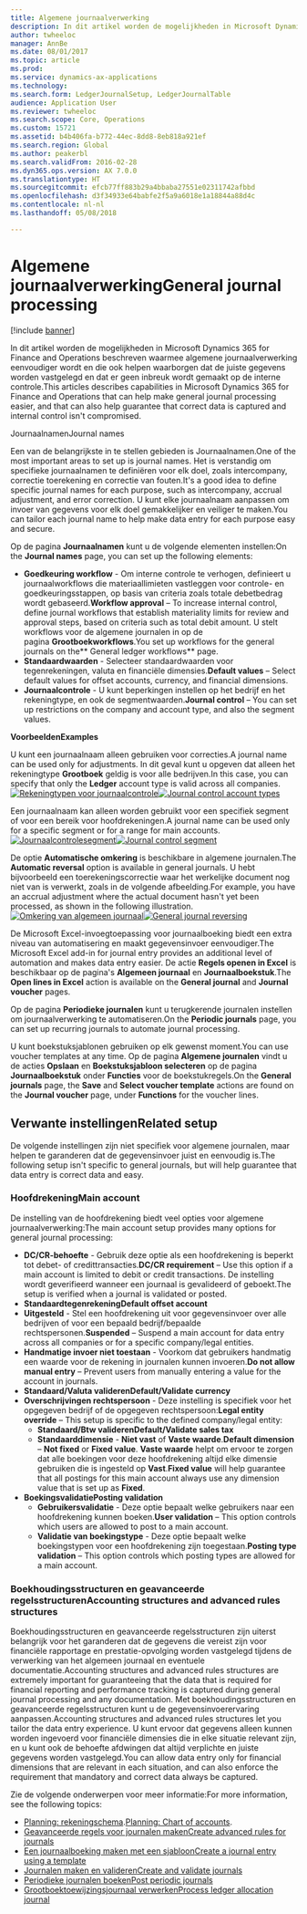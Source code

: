 ```yaml
---
title: Algemene journaalverwerking
description: In dit artikel worden de mogelijkheden in Microsoft Dynamics 365 for Finance and Operations beschreven waarmee algemene journaalverwerking eenvoudiger wordt en die ook helpen waarborgen dat de juiste gegevens worden vastgelegd en dat er geen inbreuk wordt gemaakt op de interne controle.
author: twheeloc
manager: AnnBe
ms.date: 08/01/2017
ms.topic: article
ms.prod: 
ms.service: dynamics-ax-applications
ms.technology: 
ms.search.form: LedgerJournalSetup, LedgerJournalTable
audience: Application User
ms.reviewer: twheeloc
ms.search.scope: Core, Operations
ms.custom: 15721
ms.assetid: b4b406fa-b772-44ec-8dd8-8eb818a921ef
ms.search.region: Global
ms.author: peakerbl
ms.search.validFrom: 2016-02-28
ms.dyn365.ops.version: AX 7.0.0
ms.translationtype: HT
ms.sourcegitcommit: efcb77ff883b29a4bbaba27551e02311742afbbd
ms.openlocfilehash: d3f34933e64babfe2f5a9a6018e1a18844a88d4c
ms.contentlocale: nl-nl
ms.lasthandoff: 05/08/2018

---
```


# <a name="general-journal-processing"></a><span data-ttu-id="0d88d-103">Algemene journaalverwerking</span><span class="sxs-lookup"><span data-stu-id="0d88d-103">General journal processing</span></span>

[!include [banner](../includes/banner.md)]

<span data-ttu-id="0d88d-104">In dit artikel worden de mogelijkheden in Microsoft Dynamics 365 for Finance and Operations beschreven waarmee algemene journaalverwerking eenvoudiger wordt en die ook helpen waarborgen dat de juiste gegevens worden vastgelegd en dat er geen inbreuk wordt gemaakt op de interne controle.</span><span class="sxs-lookup"><span data-stu-id="0d88d-104">This articles describes capabilities in Microsoft Dynamics 365 for Finance and Operations that can help make general journal processing easier, and that can also help guarantee that correct data is captured and internal control isn't compromised.</span></span>  

<span data-ttu-id="0d88d-105">Journaalnamen</span><span class="sxs-lookup"><span data-stu-id="0d88d-105">Journal names</span></span>

<span data-ttu-id="0d88d-106">Een van de belangrijkste in te stellen gebieden is Journaalnamen.</span><span class="sxs-lookup"><span data-stu-id="0d88d-106">One of the most important areas to set up is journal names.</span></span> <span data-ttu-id="0d88d-107">Het is verstandig om specifieke journaalnamen te definiëren voor elk doel, zoals intercompany, correctie toerekening en correctie van fouten.</span><span class="sxs-lookup"><span data-stu-id="0d88d-107">It's a good idea to define specific journal names for each purpose, such as intercompany, accrual adjustment, and error correction.</span></span> <span data-ttu-id="0d88d-108">U kunt elke journaalnaam aanpassen om invoer van gegevens voor elk doel gemakkelijker en veiliger te maken.</span><span class="sxs-lookup"><span data-stu-id="0d88d-108">You can tailor each journal name to help make data entry for each purpose easy and secure.</span></span> 

<span data-ttu-id="0d88d-109">Op de pagina **Journaalnamen** kunt u de volgende elementen instellen:</span><span class="sxs-lookup"><span data-stu-id="0d88d-109">On the **Journal names** page, you can set up the following elements:</span></span>

-   <span data-ttu-id="0d88d-110">**Goedkeuring workflow** - Om interne controle te verhogen, definieert u journaalworkflows die materiaallimieten vastleggen voor controle- en goedkeuringsstappen, op basis van criteria zoals totale debetbedrag wordt gebaseerd.</span><span class="sxs-lookup"><span data-stu-id="0d88d-110">**Workflow approval** – To increase internal control, define journal workflows that establish materiality limits for review and approval steps, based on criteria such as total debit amount.</span></span> <span data-ttu-id="0d88d-111">U stelt workflows voor de algemene journalen in op de pagina **Grootboekworkflows**.</span><span class="sxs-lookup"><span data-stu-id="0d88d-111">You set up workflows for the general journals on the** General ledger workflows** page.</span></span>
-   <span data-ttu-id="0d88d-112">**Standaardwaarden** - Selecteer standaardwaarden voor tegenrekeningen, valuta en financiële dimensies.</span><span class="sxs-lookup"><span data-stu-id="0d88d-112">**Default values** – Select default values for offset accounts, currency, and financial dimensions.</span></span>
-   <span data-ttu-id="0d88d-113">**Journaalcontrole** - U kunt beperkingen instellen op het bedrijf en het rekeningtype, en ook de segmentwaarden.</span><span class="sxs-lookup"><span data-stu-id="0d88d-113">**Journal control** – You can set up restrictions on the company and account type, and also the segment values.</span></span> 

<span data-ttu-id="0d88d-114">**Voorbeelden**</span><span class="sxs-lookup"><span data-stu-id="0d88d-114">**Examples**</span></span>

<span data-ttu-id="0d88d-115">U kunt een journaalnaam alleen gebruiken voor correcties.</span><span class="sxs-lookup"><span data-stu-id="0d88d-115">A journal name can be used only for adjustments.</span></span> <span data-ttu-id="0d88d-116">In dit geval kunt u opgeven dat alleen het rekeningtype **Grootboek** geldig is voor alle bedrijven.</span><span class="sxs-lookup"><span data-stu-id="0d88d-116">In this case, you can specify that only the **Ledger** account type is valid across all companies.</span></span> <span data-ttu-id="0d88d-117">[![Rekeningtypen voor journaalcontrole](./media/journal-control-account-types1.png)](./media/journal-control-account-types1.png)</span><span class="sxs-lookup"><span data-stu-id="0d88d-117">[![Journal control account types](./media/journal-control-account-types1.png)](./media/journal-control-account-types1.png)</span></span>

<span data-ttu-id="0d88d-118">Een journaalnaam kan alleen worden gebruikt voor een specifiek segment of voor een bereik voor hoofdrekeningen.</span><span class="sxs-lookup"><span data-stu-id="0d88d-118">A journal name can be used only for a specific segment or for a range for main accounts.</span></span> <span data-ttu-id="0d88d-119">[![Journaalcontrolesegment](./media/journal-control-segment1.png)](./media/journal-control-segment1.png)</span><span class="sxs-lookup"><span data-stu-id="0d88d-119">[![Journal control segment](./media/journal-control-segment1.png)](./media/journal-control-segment1.png)</span></span>

<span data-ttu-id="0d88d-120">De optie **Automatische omkering** is beschikbare in algemene journalen.</span><span class="sxs-lookup"><span data-stu-id="0d88d-120">The **Automatic reversal** option is available in general journals.</span></span> <span data-ttu-id="0d88d-121">U hebt bijvoorbeeld een toerekeningscorrectie waar het werkelijke document nog niet van is verwerkt, zoals in de volgende afbeelding.</span><span class="sxs-lookup"><span data-stu-id="0d88d-121">For example, you have an accrual adjustment where the actual document hasn't yet been processed, as shown in the following illustration.</span></span>
<span data-ttu-id="0d88d-122">[![Omkering van algemeen journaal](./media/general-journal-reversing1.png)](./media/general-journal-reversing1.png)</span><span class="sxs-lookup"><span data-stu-id="0d88d-122">[![General journal reversing](./media/general-journal-reversing1.png)](./media/general-journal-reversing1.png)</span></span> 

<span data-ttu-id="0d88d-123">De Microsoft Excel-invoegtoepassing voor journaalboeking biedt een extra niveau van automatisering en maakt gegevensinvoer eenvoudiger.</span><span class="sxs-lookup"><span data-stu-id="0d88d-123">The Microsoft Excel add-in for journal entry provides an additional level of automation and makes data entry easier.</span></span> <span data-ttu-id="0d88d-124">De actie **Regels openen in Excel** is beschikbaar op de pagina's **Algemeen journaal** en **Journaalboekstuk**.</span><span class="sxs-lookup"><span data-stu-id="0d88d-124">The **Open lines in Excel** action is available on the **General journal** and **Journal voucher** pages.</span></span> 

<span data-ttu-id="0d88d-125">Op de pagina **Periodieke journalen** kunt u terugkerende journalen instellen om journaalverwerking te automatiseren.</span><span class="sxs-lookup"><span data-stu-id="0d88d-125">On the **Periodic journals** page, you can set up recurring journals to automate journal processing.</span></span> 

<span data-ttu-id="0d88d-126">U kunt boekstuksjablonen gebruiken op elk gewenst moment.</span><span class="sxs-lookup"><span data-stu-id="0d88d-126">You can use voucher templates at any time.</span></span> <span data-ttu-id="0d88d-127">Op de pagina **Algemene journalen** vindt u de acties **Opslaan** en **Boekstuksjabloon selecteren** op de pagina **Journaalboekstuk** onder **Functies** voor de boekstukregels.</span><span class="sxs-lookup"><span data-stu-id="0d88d-127">On the **General journals** page, the **Save** and **Select voucher template** actions are found on the **Journal voucher** page, under **Functions** for the voucher lines.</span></span>

## <a name="related-setup"></a><span data-ttu-id="0d88d-128">Verwante instellingen</span><span class="sxs-lookup"><span data-stu-id="0d88d-128">Related setup</span></span>
<span data-ttu-id="0d88d-129">De volgende instellingen zijn niet specifiek voor algemene journalen, maar helpen te garanderen dat de gegevensinvoer juist en eenvoudig is.</span><span class="sxs-lookup"><span data-stu-id="0d88d-129">The following setup isn't specific to general journals, but will help guarantee that data entry is correct data and easy.</span></span>

### <a name="main-account"></a><span data-ttu-id="0d88d-130">Hoofdrekening</span><span class="sxs-lookup"><span data-stu-id="0d88d-130">Main account</span></span>

<span data-ttu-id="0d88d-131">De instelling van de hoofdrekening biedt veel opties voor algemene journaalverwerking:</span><span class="sxs-lookup"><span data-stu-id="0d88d-131">The main account setup provides many options for general journal processing:</span></span>

-   <span data-ttu-id="0d88d-132">**DC/CR-behoefte** - Gebruik deze optie als een hoofdrekening is beperkt tot debet- of credittransacties.</span><span class="sxs-lookup"><span data-stu-id="0d88d-132">**DC/CR requirement** – Use this option if a main account is limited to debit or credit transactions.</span></span> <span data-ttu-id="0d88d-133">De instelling wordt geverifieerd wanneer een journaal is gevalideerd of geboekt.</span><span class="sxs-lookup"><span data-stu-id="0d88d-133">The setup is verified when a journal is validated or posted.</span></span>
-   <span data-ttu-id="0d88d-134">**Standaardtegenrekening**</span><span class="sxs-lookup"><span data-stu-id="0d88d-134">**Default offset account**</span></span>
-   <span data-ttu-id="0d88d-135">**Uitgesteld** - Stel een hoofdrekening uit voor gegevensinvoer over alle bedrijven of voor een bepaald bedrijf/bepaalde rechtspersonen.</span><span class="sxs-lookup"><span data-stu-id="0d88d-135">**Suspended** – Suspend a main account for data entry across all companies or for a specific company/legal entities.</span></span>
-   <span data-ttu-id="0d88d-136">**Handmatige invoer niet toestaan** - Voorkom dat gebruikers handmatig een waarde voor de rekening in journalen kunnen invoeren.</span><span class="sxs-lookup"><span data-stu-id="0d88d-136">**Do not allow manual entry** – Prevent users from manually entering a value for the account in journals.</span></span>
-   <span data-ttu-id="0d88d-137">**Standaard/Valuta valideren**</span><span class="sxs-lookup"><span data-stu-id="0d88d-137">**Default/Validate currency**</span></span>
-   <span data-ttu-id="0d88d-138">**Overschrijvingen rechtspersoon** - Deze instelling is specifiek voor het opgegeven bedrijf of de opgegeven rechtspersoon:</span><span class="sxs-lookup"><span data-stu-id="0d88d-138">**Legal entity override** – This setup is specific to the defined company/legal entity:</span></span>
    -   <span data-ttu-id="0d88d-139">**Standaard/Btw valideren**</span><span class="sxs-lookup"><span data-stu-id="0d88d-139">**Default/Validate sales tax**</span></span>
    -   <span data-ttu-id="0d88d-140">**Standaarddimensie** - **Niet vast** of **Vaste waarde**.</span><span class="sxs-lookup"><span data-stu-id="0d88d-140">**Default dimension** – **Not fixed** or **Fixed value**.</span></span> <span data-ttu-id="0d88d-141">**Vaste waarde** helpt om ervoor te zorgen dat alle boekingen voor deze hoofdrekening altijd elke dimensie gebruiken die is ingesteld op **Vast**.</span><span class="sxs-lookup"><span data-stu-id="0d88d-141">**Fixed value** will help guarantee that all postings for this main account always use any dimension value that is set up as **Fixed**.</span></span>
-   <span data-ttu-id="0d88d-142">**Boekingsvalidatie**</span><span class="sxs-lookup"><span data-stu-id="0d88d-142">**Posting validation**</span></span>
    -   <span data-ttu-id="0d88d-143">**Gebruikersvalidatie** - Deze optie bepaalt welke gebruikers naar een hoofdrekening kunnen boeken.</span><span class="sxs-lookup"><span data-stu-id="0d88d-143">**User validation** – This option controls which users are allowed to post to a main account.</span></span>
    -   <span data-ttu-id="0d88d-144">**Validatie van boekingstype** - Deze optie bepaalt welke boekingstypen voor een hoofdrekening zijn toegestaan.</span><span class="sxs-lookup"><span data-stu-id="0d88d-144">**Posting type validation** – This option controls which posting types are allowed for a main account.</span></span>

### <a name="accounting-structures-and-advanced-rules-structures"></a><span data-ttu-id="0d88d-145">Boekhoudingsstructuren en geavanceerde regelsstructuren</span><span class="sxs-lookup"><span data-stu-id="0d88d-145">Accounting structures and advanced rules structures</span></span>

<span data-ttu-id="0d88d-146">Boekhoudingsstructuren en geavanceerde regelsstructuren zijn uiterst belangrijk voor het garanderen dat de gegevens die vereist zijn voor financiële rapportage en prestatie-opvolging worden vastgelegd tijdens de verwerking van het algemeen journaal en eventuele documentatie.</span><span class="sxs-lookup"><span data-stu-id="0d88d-146">Accounting structures and advanced rules structures are extremely important for guaranteeing that the data that is required for financial reporting and performance tracking is captured during general journal processing and any documentation.</span></span> <span data-ttu-id="0d88d-147">Met boekhoudingsstructuren en geavanceerde regelsstructuren kunt u de gegevensinvoerervaring aanpassen.</span><span class="sxs-lookup"><span data-stu-id="0d88d-147">Accounting structures and advanced rules structures let you tailor the data entry experience.</span></span> <span data-ttu-id="0d88d-148">U kunt ervoor dat gegevens alleen kunnen worden ingevoerd voor financiële dimensies die in elke situatie relevant zijn, en u kunt ook de behoefte afdwingen dat altijd verplichte en juiste gegevens worden vastgelegd.</span><span class="sxs-lookup"><span data-stu-id="0d88d-148">You can allow data entry only for financial dimensions that are relevant in each situation, and can also enforce the requirement that mandatory and correct data always be captured.</span></span>

<span data-ttu-id="0d88d-149">Zie de volgende onderwerpen voor meer informatie:</span><span class="sxs-lookup"><span data-stu-id="0d88d-149">For more information, see the following topics:</span></span>
- <span data-ttu-id="0d88d-150">[Planning: rekeningschema](plan-chart-of-accounts.md).</span><span class="sxs-lookup"><span data-stu-id="0d88d-150">[Planning: Chart of accounts](plan-chart-of-accounts.md).</span></span> 
- [<span data-ttu-id="0d88d-151">Geavanceerde regels voor journalen maken</span><span class="sxs-lookup"><span data-stu-id="0d88d-151">Create advanced rules for journals</span></span>](tasks/create-advanced-rules-journals.md)
- [<span data-ttu-id="0d88d-152">Een journaalboeking maken met een sjabloon</span><span class="sxs-lookup"><span data-stu-id="0d88d-152">Create a journal entry using a template</span></span>](tasks/create-journal-entry-template.md)
- [<span data-ttu-id="0d88d-153">Journalen maken en valideren</span><span class="sxs-lookup"><span data-stu-id="0d88d-153">Create and validate journals</span></span>](tasks/create-validate-journals.md)
- [<span data-ttu-id="0d88d-154">Periodieke journalen boeken</span><span class="sxs-lookup"><span data-stu-id="0d88d-154">Post periodic journals</span></span>](tasks/post-periodic-journals.md)
- [<span data-ttu-id="0d88d-155">Grootboektoewijzingsjournaal verwerken</span><span class="sxs-lookup"><span data-stu-id="0d88d-155">Process ledger allocation journal</span></span>](tasks/process-ledger-allocation-journal.md)



